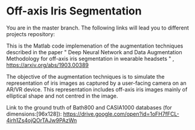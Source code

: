# Off-axis Iris Segmentation
You are in the master branch. 
The following links will lead you to different projects repository:

This is the Matlab code implemenation of the augmentation techniques described in the paper " Deep Neural Network and Data Augmentation Methodology for off-axis iris segmentation in wearable headsets " , https://arxiv.org/abs/1903.00389 

The  objective  of  the augmentation  techniques  is  to  simulate  the representation of iris images as captured by a user-facing camera on an AR/VR device. This representation  includes  off-axis  iris  images  mainly  of  elliptical  shape  and  not  centred  in  the image. 

Link to the ground truth of Bath800 and CASIA1000 databases (for dimensions:[96x128]): https://drive.google.com/open?id=1oFH7fFCL-4irh1Zs4ojQOrTAJw9PAzWn
